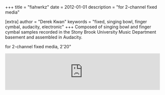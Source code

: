 +++
title = "fiahwrkz"
date = 2012-01-01
description = "for 2-channel fixed media"

[extra]
author = "Derek Kwan"
keywords = "fixed, singing bowl, finger cymbal, audacity, electronic"
+++
Composed of singing bowl and finger cymbal samples recorded in the Stony Brook University Music Department basement and assembled in Audacity.

for 2-channel fixed media, 2'20"

<iframe style="border: 0; width: 100%; height: 120px;" src="https://bandcamp.com/EmbeddedPlayer/track=346441522/size=large/bgcol=ffffff/linkcol=0687f5/tracklist=false/artwork=small/transparent=true/" seamless><a href="http://derekxkwan.bandcamp.com/track/fiahwrkz">fiahwrkz by Derek Kwan</a></iframe>
